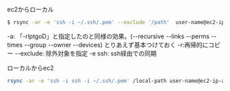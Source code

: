 ec2からローカル
```bash
$ rsync -ar -e 'ssh -i ~/.ssh/.pem' --exclude '/path'  user-name@ec2-ip-address:/ec2-path /local-path
```
-a: 「-rlptgoD」と指定したのと同様の効果。(--recursive --links --perms --times --group --owner --devices)
とりあえず基本つけておく
-r:再帰的にコピー
--exclude: 	除外対象を指定
-e ssh: ssh経由での同期

ローカルからec2
```bash
rsync -ar -e 'ssh -i ssh -i ~/.ssh/.pem' /local-path user-name@ec2-ip-address:/ec2-path
```